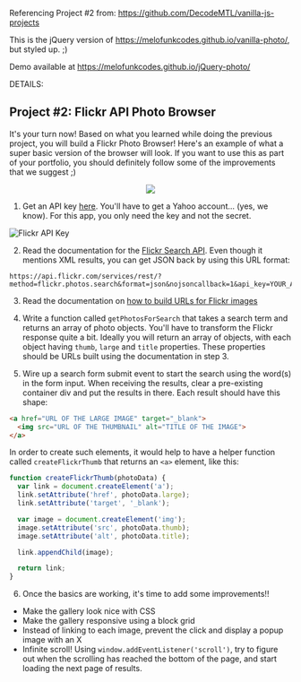 Referencing Project #2 from: https://github.com/DecodeMTL/vanilla-js-projects

This is the jQuery version of https://melofunkcodes.github.io/vanilla-photo/, but styled up. ;)

Demo available at https://melofunkcodes.github.io/jQuery-photo/

DETAILS:


## Project #2: Flickr API Photo Browser
It's your turn now! Based on what you learned while doing the previous project, you will build a Flickr Photo Browser! Here's an example of what a super basic version of the browser will look. If you want to use this as part of your portfolio, you should definitely follow some of the improvements that we suggest ;)

<p align="center">
  <img src="flickr-api-project.gif">
</p>

1. Get an API key [here](https://www.flickr.com/services/api/misc.api_keys.html). You'll have to get a Yahoo account... (yes, we know). For this app, you only need the key and not the secret.

  ![Flickr API Key](flickr-api-key.png)

2. Read the documentation for the [Flickr Search API](https://www.flickr.com/services/api/flickr.photos.search.html). Even though it mentions XML results, you can get JSON back by using this URL format:

  ```
  https://api.flickr.com/services/rest/?method=flickr.photos.search&format=json&nojsoncallback=1&api_key=YOUR_API_KEY&text=THE_SEARCH_TEXT
  ```

3. Read the documentation on [how to build URLs for Flickr images](https://www.flickr.com/services/api/misc.urls.html)

4. Write a function called `getPhotosForSearch` that takes a search term and returns an array of photo objects. You'll have to transform the Flickr response quite a bit. Ideally you will return an array of objects, with each object having `thumb`, `large`  and `title` properties. These properties should be URLs built using the documentation in step 3.
5. Wire up a search form submit event to start the search using the word(s) in the form input. When receiving the results, clear a pre-existing container div and put the results in there. Each result should have this shape:

  ```html
  <a href="URL OF THE LARGE IMAGE" target="_blank">
    <img src="URL OF THE THUMBNAIL" alt="TITLE OF THE IMAGE">
  </a>
  ```

  In order to create such elements, it would help to have a helper function called `createFlickrThumb` that returns an `<a>` element, like this:

  ```javascript
  function createFlickrThumb(photoData) {
    var link = document.createElement('a');
    link.setAttribute('href', photoData.large);
    link.setAttribute('target', '_blank');

    var image = document.createElement('img');
    image.setAttribute('src', photoData.thumb);
    image.setAttribute('alt', photoData.title);

    link.appendChild(image);

    return link;
  }
  ```

6. Once the basics are working, it's time to add some improvements!!
  * Make the gallery look nice with CSS
  * Make the gallery responsive using a block grid
  * Instead of linking to each image, prevent the click and display a popup image with an X
  * Infinite scroll! Using `window.addEventListener('scroll')`, try to figure out when the scrolling has reached the bottom of the page, and start loading the next page of results.